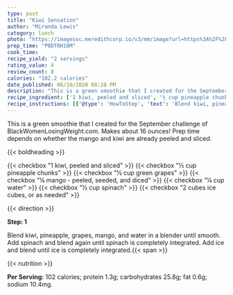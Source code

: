 ```yaml
---
type: post
title: "Kiwi Sensation"
author: "Miranda Lewis"
category: lunch
photo: "https://imagesvc.meredithcorp.io/v3/mm/image?url=https%3A%2F%2Fimages.media-allrecipes.com%2Fuserphotos%2F950817.jpg"
prep_time: "P0DT0H10M"
cook_time: 
recipe_yield: "2 servings"
rating_value: 4
review_count: 8
calories: "102.2 calories"
date_published: 06/20/2020 08:20 PM
description: "This is a green smoothie that I created for the September challenge of BlackWomenLosingWeight.com. Makes about 16 ounces! Prep time depends on whether the mango and kiwi are already peeled and sliced."
recipe_ingredient: ['1 kiwi, peeled and sliced', '½ cup pineapple chunks', '½ cup green grapes', '¼ mango - peeled, seeded, and diced', '¼ cup water', '½ cup spinach', '2 cubes  ice cubes, or as needed']
recipe_instructions: [{'@type': 'HowToStep', 'text': 'Blend kiwi, pineapple, grapes, mango, and water in a blender until smooth. Add spinach and blend again until spinach is completely integrated. Add ice and blend until ice is completely integrated.\n'}]
---
```


This is a green smoothie that I created for the September challenge of BlackWomenLosingWeight.com. Makes about 16 ounces! Prep time depends on whether the mango and kiwi are already peeled and sliced. 

{{< boldheading >}}

{{< checkbox "1  kiwi, peeled and sliced" >}}
{{< checkbox "½ cup pineapple chunks" >}}
{{< checkbox "½ cup green grapes" >}}
{{< checkbox "¼  mango - peeled, seeded, and diced" >}}
{{< checkbox "¼ cup water" >}}
{{< checkbox "½ cup spinach" >}}
{{< checkbox "2 cubes  ice cubes, or as needed" >}}


{{< direction >}}

**Step: 1**

Blend kiwi, pineapple, grapes, mango, and water in a blender until smooth. Add spinach and blend again until spinach is completely integrated. Add ice and blend until ice is completely integrated.{{< span >}}

{{< nutrition >}}

**Per Serving:** 102 calories; protein 1.3g; carbohydrates 25.8g; fat 0.6g; sodium 10.4mg.